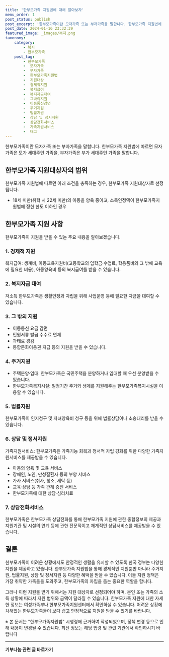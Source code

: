 ```yaml
---
title: '한부모가족 지원법에 대해 알아보자'
menu_order: 1
post_status: publish
post_excerpt: '한부모가족이란 모자가족 또는 부자가족을 말합니다. 한부모가족 지원법에 따르면 모자가족은 모가 세대주인 가족을, 부자가족은 부가 세대주인 가족을 말합니다.'
post_date: 2024-01-16 23:32:39
featured_image: _images/복지.png
taxonomy:
    category:
        - 복지
        - 한부모가족
    post_tag:
        - 한부모가족
        -  모자가족
        -  부자가족
        -  한부모가족지원법
        -  지원대상
        -  경제적지원
        -  복지급여
        -  복지자금대여
        -  그밖의지원
        -  이동통신감면
        -  주거지원
        -  법률지원
        -  상담 및 정서지원
        -  상담전화서비스
        -  가족지원서비스
        -  태그
---
```



한부모가족이란 모자가족 또는 부자가족을 말합니다. 한부모가족 지원법에 따르면 모자가족은 모가 세대주인 가족을, 부자가족은 부가 세대주인 가족을 말합니다.

## 한부모가족 지원대상자의 범위
한부모가족 지원법에 따르면 아래 조건을 충족하는 경우, 한부모가족 지원대상자로 선정됩니다.

- 18세 미만(취학 시 22세 미만)의 아동을 양육 중이고, 소득인정액이 한부모가족지원법에 정한 한도 이하인 경우

## 한부모가족 지원 사항
한부모가족이 지원을 받을 수 있는 주요 내용을 알아보겠습니다.

### 1. 경제적 지원
복지급여: 생계비, 아동교육지원비(고등학교의 입학금·수업료, 학용품비와 그 밖에 교육에 필요한 비용), 아동양육비 등의 복지급여를 받을 수 있습니다.

### 2. 복지자금 대여
저소득 한부모가족은 생활안정과 자립을 위해 사업운영 등에 필요한 자금을 대여할 수 있습니다.

### 3. 그 밖의 지원
- 이동통신 요금 감면
- 민원서류 발급 수수료 면제
- 과태료 경감
- 통합문화이용권 지급 등의 지원을 받을 수 있습니다.

### 4. 주거지원
- 주택분양·임대: 한부모가족은 국민주택을 분양하거나 임대할 때 우선 분양받을 수 있습니다.
- 한부모가족복지시설: 일정기간 주거와 생계를 지원해주는 한부모가족복지시설을 이용할 수 있습니다.

### 5. 법률지원
한부모가족이 인지청구 및 자녀양육비 청구 등을 위해 법률상담이나 소송대리를 받을 수 있습니다.

### 6. 상담 및 정서지원
가족지원서비스: 한부모가족은 가족기능 회복과 정서적 자립 강화를 위한 다양한 가족지원서비스를 제공받을 수 있습니다.
- 아동의 양육 및 교육 서비스
- 장애인, 노인, 만성질환자 등의 부양 서비스
- 가사 서비스(취사, 청소, 세탁 등)
- 교육·상담 등 가족 관계 증진 서비스
- 한부모가족에 대한 상담·심리치료

### 7. 상담전화서비스
한부모가족은 한부모가족 상담전화를 통해 한부모가족 지원에 관한 종합정보의 제공과 지원기관 및 시설의 연계 등에 관한 전문적이고 체계적인 상담서비스를 제공받을 수 있습니다.

## 결론
한부모가족이 어려운 상황에서도 안정적인 생활을 유지할 수 있도록 한국 정부는 다양한 지원을 제공하고 있습니다. 한부모가족 지원법을 통해 경제적인 지원뿐만 아니라 주거지원, 법률지원, 상담 및 정서지원 등 다양한 혜택을 받을 수 있습니다. 이들 지원 정책은 가장 취약한 가족들을 도와주고, 한부모가족의 자립을 돕는 중요한 역할을 합니다.

그러나 이런 지원을 받기 위해서는 지원 대상자로 선정되어야 하며, 본인 또는 가족의 소득 상황에 따라서 지원 범위와 금액이 달라질 수 있습니다. 한부모가족 지원에 대한 자세한 정보는 여성가족부나 한부모가족지원센터에서 확인하실 수 있습니다. 어려운 상황에 처해있는 한부모가족들이 보다 쉽고 안정적으로 지원을 받을 수 있기를 바랍니다. 

※ 본 문서는 "한부모가족지원법" 시행령에 근거하여 작성되었으며, 정책 변경 등으로 인해 내용이 변경될 수 있습니다. 최신 정보는 해당 법령 및 관련 기관에서 확인하시기 바랍니다
<!-- wp:separator -->
<hr class="wp-block-separator has-alpha-channel-opacity"/>
<!-- /wp:separator -->

<!-- wp:group {"backgroundColor":"base","layout":{"type":"constrained"}} -->
<div class="wp-block-group has-base-background-color has-background"><!-- wp:paragraph {"align":"center","fontSize":"medium"} -->
<p class="has-text-align-center has-large-font-size"><strong>기부나눔 관련 글 바로가기</strong></p>
<!-- /wp:paragraph -->


<!-- wp:latest-posts
{"categories":[{"id":15165,"count":19,"description":"","link":"https://uknowlaw.com/category/%ea%b8%b0%eb%b6%80%eb%82%98%eb%88%94/","name":"기부나눔","slug":"기부나눔","taxonomy":"category","parent":0,"meta":[],"_links":{"self":[{"href":"https://uknowlaw.com/wp-json/wp/v2/categories/15165"}],"collection":[{"href":"https://uknowlaw.com/wp-json/wp/v2/categories"}],"about":[{"href":"https://uknowlaw.com/wp-json/wp/v2/taxonomies/category"}],"wp:post_type":[{"href":"https://uknowlaw.com/wp-json/wp/v2/posts?categories=15165"}],"curies":[{"name":"wp","href":"https://api.w.org/{rel}","templated":true}]}}],"postsToShow":100,"excerptLength":28,"postLayout":"grid","columns":2,"featuredImageAlign":"left","featuredImageSizeSlug":"large","fontSize":"small"} /--></div>
<!-- /wp:group -->